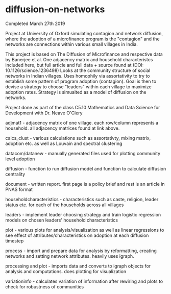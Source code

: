 # diffusion-on-networks

Completed March 27th 2019

Project at University of Oxford simulating contagion and network diffusion, where the adoption of a microfinance program is the "contagion" and the networks are connections within various small villages in India.

This project is based on The Diffusion of Microfinance and respective data by Banerjee et al. One adjacency matrix and household characteristcs included here, but full article and full data + source found at (DOI: 10.1126/science.1236498)
Looks at the community structure of social networks in Indian villages. Uses homophily via assortativity to try to establish some pattern of program adoption (contagion). Goal is then to devise a strategy to choose "leaders" within each village to maximize adoption rates. Strategy is simualted as a model of diffusion on the networks.

Project done as part of the class C5.10 Mathematics and Data Science for Development with Dr. Neave O'Clery

adjmat1 - adjacency matrix of one village. each row/column represents a household. all adjacency matrices found at link above.

calcs_clust - various calculations such as assortativty, mixing matrix, adoption etc. as well as Louvain and spectral clustering

datacom/datanew - manually generated files used for plotting community level adoption

diffusion - function to run diffusion model and function to calculate diffusion centrality

document - written report. first page is a policy brief and rest is an article in PNAS format

householdcharacteristics - characteristics such as caste, religion, leader status etc. for each of the households across all villages

leaders - implement leader choosing strategy and train logistic regression models on chosen leaders' household characteristics

plot - various plots for analysis/visualization as well as linear regressions to see effect of attributes/characteristics on adoption at each diffusion timestep

process - import and prepare data for analysis by reformatting, creating networks and setting network attributes. heavily uses igraph.

processing and plot - imports data and converts to igraph objects for analysis and computations. does plotting for visualization

variationinfo - calculates variation of information after rewiring and plots to check for robustness of communities
